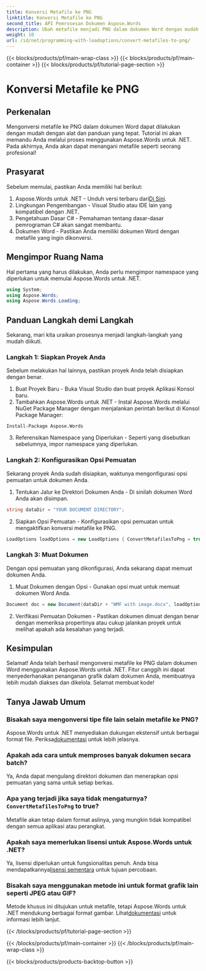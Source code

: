 ```yaml
---
title: Konversi Metafile ke PNG
linktitle: Konversi Metafile ke PNG
second_title: API Pemrosesan Dokumen Aspose.Words
description: Ubah metafile menjadi PNG dalam dokumen Word dengan mudah menggunakan Aspose.Words untuk .NET dengan tutorial langkah demi langkah ini. Sederhanakan pengelolaan dokumen Anda.
weight: 10
url: /id/net/programming-with-loadoptions/convert-metafiles-to-png/
---
```


{{< blocks/products/pf/main-wrap-class >}}
{{< blocks/products/pf/main-container >}}
{{< blocks/products/pf/tutorial-page-section >}}

# Konversi Metafile ke PNG

## Perkenalan

Mengonversi metafile ke PNG dalam dokumen Word dapat dilakukan dengan mudah dengan alat dan panduan yang tepat. Tutorial ini akan memandu Anda melalui proses menggunakan Aspose.Words untuk .NET. Pada akhirnya, Anda akan dapat menangani metafile seperti seorang profesional!

## Prasyarat

Sebelum memulai, pastikan Anda memiliki hal berikut:

1.  Aspose.Words untuk .NET - Unduh versi terbaru dari[Di Sini](https://releases.aspose.com/words/net/).
2. Lingkungan Pengembangan - Visual Studio atau IDE lain yang kompatibel dengan .NET.
3. Pengetahuan Dasar C# - Pemahaman tentang dasar-dasar pemrograman C# akan sangat membantu.
4. Dokumen Word - Pastikan Anda memiliki dokumen Word dengan metafile yang ingin dikonversi.

## Mengimpor Ruang Nama

Hal pertama yang harus dilakukan, Anda perlu mengimpor namespace yang diperlukan untuk memulai Aspose.Words untuk .NET.

```csharp
using System;
using Aspose.Words;
using Aspose.Words.Loading;
```

## Panduan Langkah demi Langkah

Sekarang, mari kita uraikan prosesnya menjadi langkah-langkah yang mudah diikuti.

### Langkah 1: Siapkan Proyek Anda

Sebelum melakukan hal lainnya, pastikan proyek Anda telah disiapkan dengan benar.

1. Buat Proyek Baru - Buka Visual Studio dan buat proyek Aplikasi Konsol baru.
2. Tambahkan Aspose.Words untuk .NET - Instal Aspose.Words melalui NuGet Package Manager dengan menjalankan perintah berikut di Konsol Package Manager:

```shell
Install-Package Aspose.Words
```

3. Referensikan Namespace yang Diperlukan - Seperti yang disebutkan sebelumnya, impor namespace yang diperlukan.

### Langkah 2: Konfigurasikan Opsi Pemuatan

Sekarang proyek Anda sudah disiapkan, waktunya mengonfigurasi opsi pemuatan untuk dokumen Anda.

1. Tentukan Jalur ke Direktori Dokumen Anda - Di sinilah dokumen Word Anda akan disimpan.

```csharp
string dataDir = "YOUR DOCUMENT DIRECTORY";
```

2. Siapkan Opsi Pemuatan - Konfigurasikan opsi pemuatan untuk mengaktifkan konversi metafile ke PNG.

```csharp
LoadOptions loadOptions = new LoadOptions { ConvertMetafilesToPng = true };
```

### Langkah 3: Muat Dokumen

Dengan opsi pemuatan yang dikonfigurasi, Anda sekarang dapat memuat dokumen Anda.

1. Muat Dokumen dengan Opsi - Gunakan opsi muat untuk memuat dokumen Word Anda.

```csharp
Document doc = new Document(dataDir + "WMF with image.docx", loadOptions);
```

2. Verifikasi Pemuatan Dokumen - Pastikan dokumen dimuat dengan benar dengan memeriksa propertinya atau cukup jalankan proyek untuk melihat apakah ada kesalahan yang terjadi.

## Kesimpulan

Selamat! Anda telah berhasil mengonversi metafile ke PNG dalam dokumen Word menggunakan Aspose.Words untuk .NET. Fitur canggih ini dapat menyederhanakan penanganan grafik dalam dokumen Anda, membuatnya lebih mudah diakses dan dikelola. Selamat membuat kode!

## Tanya Jawab Umum

### Bisakah saya mengonversi tipe file lain selain metafile ke PNG?
 Aspose.Words untuk .NET menyediakan dukungan ekstensif untuk berbagai format file. Periksa[dokumentasi](https://reference.aspose.com/words/net/) untuk lebih jelasnya.

### Apakah ada cara untuk memproses banyak dokumen secara batch?
Ya, Anda dapat mengulang direktori dokumen dan menerapkan opsi pemuatan yang sama untuk setiap berkas.

###  Apa yang terjadi jika saya tidak mengaturnya?`ConvertMetafilesToPng` to true?
Metafile akan tetap dalam format aslinya, yang mungkin tidak kompatibel dengan semua aplikasi atau perangkat.

### Apakah saya memerlukan lisensi untuk Aspose.Words untuk .NET?
 Ya, lisensi diperlukan untuk fungsionalitas penuh. Anda bisa mendapatkannya[lisensi sementara](https://purchase.aspose.com/temporary-license/) untuk tujuan percobaan.

### Bisakah saya menggunakan metode ini untuk format grafik lain seperti JPEG atau GIF?
 Metode khusus ini ditujukan untuk metafile, tetapi Aspose.Words untuk .NET mendukung berbagai format gambar. Lihat[dokumentasi](https://reference.aspose.com/words/net/) untuk informasi lebih lanjut.

{{< /blocks/products/pf/tutorial-page-section >}}

{{< /blocks/products/pf/main-container >}}
{{< /blocks/products/pf/main-wrap-class >}}

{{< blocks/products/products-backtop-button >}}
